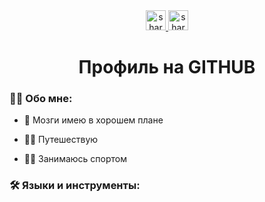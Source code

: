 <div  id = "badges" align = "center">
  <a href = "https://vk.com/i_am_fine_thank_you">
    <img src = "https://vk.com/images/share_32_2x.png" width="32" height="32" alt="share icon">
  </a>
  <a href = "https://mail.google.com/mail/u/0/#inbox/FMfcgzGwHLmHPpVLXHjcGzHmBQntWVjt">
    <img src = "https://github.com/GeorgyPoznyak/GeorgyPoznyak/assets/148793179/799c878f-db1c-402c-b0eb-7b4ec46a20a3" width="32" height="32" alt="share icon">
  </a>
  <div id="viewprof" align="center" >
    <img src="https://komarev.com/ghpvc/?username=GeorgyPoznyak&style=flat-square&color=blue" alt=""/>
  </div>

  <div id="heythere" align="center">
    <h1> Профиль на GITHUB </h1>
  </div>
</div>


### :man_technologist: Обо мне:

- :brain: Мозги имею в хорошем плане

- :man_pilot: Путешествую 

- :biking_man: Занимаюсь спортом

### :hammer_and_wrench: Языки и инструменты:
